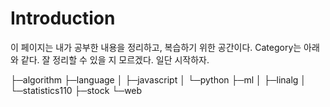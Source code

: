# Introduction
이 페이지는 내가 공부한 내용을 정리하고, 복습하기 위한 공간이다. Category는 아래와 같다. 잘 정리할 수 있을 지 모르겠다. 일단 시작하자.

├─algorithm
├─language
│  ├─javascript
│  └─python
├─ml
│  ├─linalg
│  └─statistics110
├─stock
└─web

